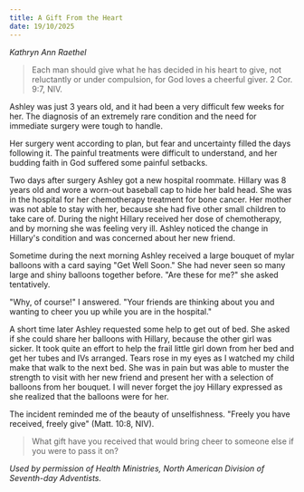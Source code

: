 ```yaml
---
title: A Gift From the Heart
date: 19/10/2025
---
```


_Kathryn Ann Raethel_

> <p></p>
> Each man should give what he has decided in his heart to give, not reluctantly or under compulsion, for God loves a cheerful giver. 2 Cor. 9:7, NIV.

Ashley was just 3 years old, and it had been a very difficult few weeks for her. The diagnosis of an extremely rare condition and the need for immediate surgery were tough to handle.

Her surgery went according to plan, but fear and uncertainty filled the days following it. The painful treatments were difficult to understand, and her budding faith in God suffered some painful setbacks.

Two days after surgery Ashley got a new hospital roommate. Hillary was 8 years old and wore a worn-out baseball cap to hide her bald head. She was in the hospital for her chemotherapy treatment for bone cancer. Her mother was not able to stay with her, because she had five other small children to take care of. During the night Hillary received her dose of chemotherapy, and by morning she was feeling very ill. Ashley noticed the change in Hillary's condition and was concerned about her new friend.

Sometime during the next morning Ashley received a large bouquet of mylar balloons with a card saying "Get Well Soon." She had never seen so many large and shiny balloons together before. "Are these for me?" she asked tentatively.

"Why, of course!" I answered. "Your friends are thinking about you and wanting to cheer you up while you are in the hospital."

A short time later Ashley requested some help to get out of bed. She asked if she could share her balloons with Hillary, because the other girl was sicker. It took quite an effort to help the frail little girl down from her bed and get her tubes and IVs arranged. Tears rose in my eyes as I watched my child make that walk to the next bed. She was in pain but was able to muster the strength to visit with her new friend and present her with a selection of balloons from her bouquet. I will never forget the joy Hillary expressed as she realized that the balloons were for her.

The incident reminded me of the beauty of unselfishness. "Freely you have received, freely give" (Matt. 10:8, NIV).

> <callout></callout>
> What gift have you received that would bring cheer to someone else if you were to pass it on?

_Used by permission of Health Ministries, North American Division of Seventh-day Adventists._